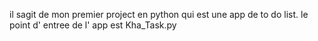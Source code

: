 il sagit de mon premier project en python qui est une app de to do list. le point d' entree de l' app est Kha_Task.py
